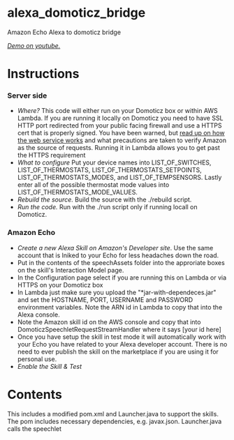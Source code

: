 # alexa_domoticz_bridge
Amazon Echo Alexa to domoticz bridge

[_Demo on youtube._](https://www.youtube.com/watch?v=BCLQecMM_tg)

# Instructions

### Server side
* _Where?_ This code will either run on your Domoticz box or within AWS Lambda. If you are running it locally on Domoticz you need to have SSL HTTP port redirected from your public facing firewall and use a HTTPS cert that is properly signed. You have been warned, but [read up on how the web service works](https://developer.amazon.com/public/solutions/alexa/alexa-skills-kit/docs/developing-an-alexa-skill-as-a-web-service) and what precautions are taken to verify Amazon as the source of requests.  Running it in Lambda allows you to get past the HTTPS requirement
* _What to configure_ Put your device names into LIST_OF_SWITCHES, LIST_OF_THERMOSTATS, LIST_OF_THERMOSTATS_SETPOINTS, LIST_OF_THERMOSTATS_MODES, and LIST_OF_TEMPSENSORS.  Lastly enter all of the possible thermostat mode values into LIST_OF_THERMOSTATS_MODE_VALUES.
* _Rebuild the source._  Build the source with the ./rebuild script.
* _Run the code._ Run with the ./run script only if running locall on Domoticz.

### Amazon Echo 
* _Create a new Alexa Skill on Amazon's Developer site_. Use the same account that is lniked to your Echo for less headaches down the road.
* Put in the contents of the speechAssets folder into the approriate boxes on the skill's Interaction Model page.
* In the Configuration page select if you are running this on Lambda or via HTTPS on your Domoticz box
* In Lambda just make sure you upload the "*jar-with-dependeces.jar" and set the HOSTNAME, PORT, USERNAME and PASSWORD environment variables.  Note the ARN id in Lambda to copy that into the Alexa console.
* Note the Amazon skill id on the AWS console and copy that into DomoticzSpeechletRequestStreamHandler where it says [your id here]
* Once you have setup the skill in test mode it will automatically work with your Echo you have related to your Alexa developer account.  There is no need to ever publish the skill on the marketplace if you are using it for personal use.
* _Enable the Skill & Test_

# Contents
This includes a modified pom.xml and Launcher.java to support the skills.  The pom includes necessary dependencies, e.g. javax.json. Launcher.java calls the speechlet
